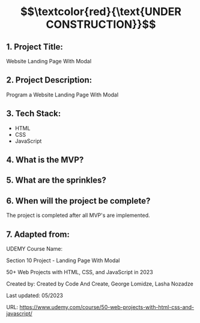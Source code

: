 # $$\textcolor{red}{\text{UNDER CONSTRUCTION}}$$

## 1. Project Title:

Website Landing Page With Modal

## 2. Project Description:

Program a Website Landing Page With Modal

## 3. Tech Stack: 

- HTML
- CSS
- JavaScript 

## 4. What is the MVP?

## 5. What are the sprinkles? 

## 6. When will the project be complete? 

The project is completed after all MVP's are implemented.

## 7. Adapted from: 

UDEMY Course Name: 

Section 10 Project - Landing Page With Modal 

50+ Web Projects with HTML, CSS, and JavaScript in 2023

Created by: Created by Code And Create, George Lomidze,  Lasha Nozadze

Last updated: 05/2023

URL: https://www.udemy.com/course/50-web-projects-with-html-css-and-javascript/
